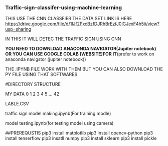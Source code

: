 ### Traffic-sign-classifer-using-machine-learning
THIS USE THE CNN CLASSFIER  THE DATA SET LINK IS HERE 
https://drive.google.com/file/d/1lJf2PxcBzfDJRhBrEzfJ0lGJexF4h5ii/view?usp=sharing

IN THIS IT WILL DETEC THE TRAFFIC SIGN USING CNN



__YOU NEED TO DOWNLOAD ANACONDA NAVIGATOR(Jupiter notebook) OR YOU CAN USE GOOGLE COLAB (WEBSITE)FOR IT__(prefer to work on anaconda navigstor (jupiter notebook))

THE .IPYNB FILE WORK WITH THEM BUT YOU CAN ALSO DOWNLOAD THE PY FILE USING THAT SOFTWARES

#DIRECTORY STRUCTURE 

MY DATA 
  0
  1
  2
  3
  4
  5
  ...
  42
  
LABLE.CSV

traffic sign model making.ipynb(For training modle)

model testing.ipynb(for testing model using camera)

##PREREQUSTIS
pip3 install matplotlib
pip3 install opencv-python
pip3 install tenserflow
pip3 insatll numpy
pip3 install sklearn
pip3 install pickle
